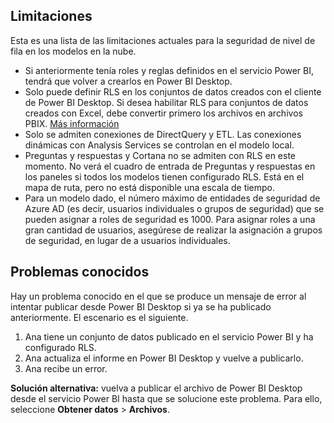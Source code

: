 ## <a name="limitations"></a>Limitaciones
Esta es una lista de las limitaciones actuales para la seguridad de nivel de fila en los modelos en la nube.

* Si anteriormente tenía roles y reglas definidos en el servicio Power BI, tendrá que volver a crearlos en Power BI Desktop.
* Solo puede definir RLS en los conjuntos de datos creados con el cliente de Power BI Desktop. Si desea habilitar RLS para conjuntos de datos creados con Excel, debe convertir primero los archivos en archivos PBIX. [Más información](../desktop-import-excel-workbooks.md)
* Solo se admiten conexiones de DirectQuery y ETL. Las conexiones dinámicas con Analysis Services se controlan en el modelo local.
* Preguntas y respuestas y Cortana no se admiten con RLS en este momento. No verá el cuadro de entrada de Preguntas y respuestas en los paneles si todos los modelos tienen configurado RLS. Está en el mapa de ruta, pero no está disponible una escala de tiempo.
* Para un modelo dado, el número máximo de entidades de seguridad de Azure AD (es decir, usuarios individuales o grupos de seguridad) que se pueden asignar a roles de seguridad es 1000. Para asignar roles a una gran cantidad de usuarios, asegúrese de realizar la asignación a grupos de seguridad, en lugar de a usuarios individuales.

## <a name="known-issues"></a>Problemas conocidos
Hay un problema conocido en el que se produce un mensaje de error al intentar publicar desde Power BI Desktop si ya se ha publicado anteriormente. El escenario es el siguiente.

1. Ana tiene un conjunto de datos publicado en el servicio Power BI y ha configurado RLS.
2. Ana actualiza el informe en Power BI Desktop y vuelve a publicarlo.
3. Ana recibe un error.

**Solución alternativa:** vuelva a publicar el archivo de Power BI Desktop desde el servicio Power BI hasta que se solucione este problema. Para ello, seleccione **Obtener datos** > **Archivos**. 

